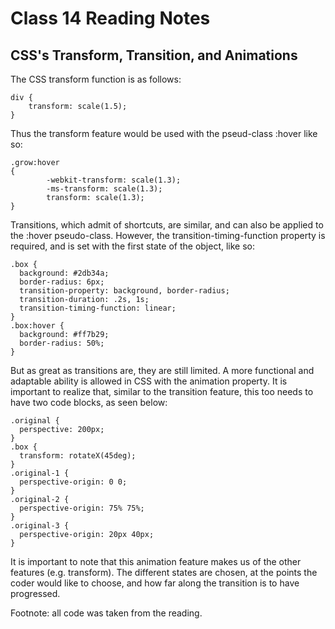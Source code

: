 # Class 14 Reading Notes

## CSS's Transform, Transition, and Animations

The CSS transform function is as follows:
```
div {
    transform: scale(1.5);
}

```

Thus the transform feature would be used with the pseud-class :hover like so:

```
.grow:hover
{
        -webkit-transform: scale(1.3);
        -ms-transform: scale(1.3);
        transform: scale(1.3);
}
```

Transitions, which admit of shortcuts, are similar, and can also be applied to the :hover pseudo-class. However, the transition-timing-function property is required, and is set with the first state of the object, like so:

```
.box {
  background: #2db34a;
  border-radius: 6px;
  transition-property: background, border-radius;
  transition-duration: .2s, 1s;
  transition-timing-function: linear;
}
.box:hover {
  background: #ff7b29;
  border-radius: 50%;
}
```

But as great as transitions are, they are still limited. A more functional and adaptable ability is allowed in CSS with the animation property. It is important to realize that, similar to the transition feature, this too needs to have two code blocks, as seen below:

```
.original {
  perspective: 200px;
}
.box {
  transform: rotateX(45deg);
}
.original-1 {
  perspective-origin: 0 0;
}
.original-2 {
  perspective-origin: 75% 75%;
}
.original-3 {
  perspective-origin: 20px 40px;
}
```

It is important to note that this animation feature makes us of the other features (e.g. transform). The different states are chosen, at the points the coder would like to choose, and how far along the transition is to have progressed. 

Footnote: all code was taken from the reading. 

